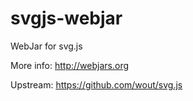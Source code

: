 # svgjs-webjar
WebJar for svg.js

More info: http://webjars.org

Upstream: https://github.com/wout/svg.js
